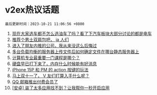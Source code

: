 # v2ex热议话题

`最后更新时间：2023-10-21 11:06:56 +0800`

1. [现在大家选车都不怎么选油车了吗？看了下汽车板块大部分讨论的都是电车](https://www.v2ex.com/t/983745)
1. [推荐个男士双肩包吧， ja 人们](https://www.v2ex.com/t/983741)
1. [进入了朋友内推的公司，我从来没这么后悔过](https://www.v2ex.com/t/983722)
1. [多台负载均衡的服务器上传文件后如何确定文件在哪台静态服务器上](https://www.v2ex.com/t/983729)
1. [计算机专业最重要一门课程是哪个？](https://www.v2ex.com/t/983876)
1. [硬盘早已打下来了，内存什么时候能有好消息](https://www.v2ex.com/t/983732)
1. [iPhone 15P 和 PM 的 action 按键的玩法](https://www.v2ex.com/t/983755)
1. [马上双十一了， V 友们打算入手什么呢？](https://www.v2ex.com/t/983857)
1. [QQ 邮箱推出付费会员了](https://www.v2ex.com/t/983860)
1. [[安卓] 装了太多应用找不到？让我帮你一秒开启应用](https://www.v2ex.com/t/983972)


